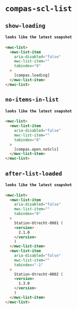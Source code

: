 # `compas-scl-list`

## `show-loading`

####   `looks like the latest snapshot`

```html
<mwc-list>
  <mwc-list-item
    aria-disabled="false"
    mwc-list-item=""
    tabindex="0"
  >
    [compas.loading]
  </mwc-list-item>
</mwc-list>

```

## `no-items-in-list`

####   `looks like the latest snapshot`

```html
<mwc-list>
  <mwc-list-item
    aria-disabled="false"
    mwc-list-item=""
    tabindex="0"
  >
    [compas.open.noScls]
  </mwc-list-item>
</mwc-list>

```

## `after-list-loaded`

####   `looks like the latest snapshot`

```html
<mwc-list>
  <mwc-list-item
    aria-disabled="false"
    mwc-list-item=""
    tabindex="0"
  >
    Station-Utrecht-0001 (
    <version>
      2.1.0
    </version>
    )
  </mwc-list-item>
  <mwc-list-item
    aria-disabled="false"
    mwc-list-item=""
    tabindex="-1"
  >
    Station-Utrecht-0002 (
    <version>
      1.3.0
    </version>
    )
  </mwc-list-item>
</mwc-list>

```


